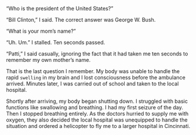 “Who is the president of the United States?”

“Bill Clinton,” I said. The correct answer was George W. Bush.

“What is your mom’s name?”

“Uh. Um.” I stalled. Ten seconds passed.

“Patti,” I said casually, ignoring the fact that it had taken me ten
seconds to remember my own mother’s name.

That is the last question I remember. My body was unable to handle
the rapid `swelling` in my brain and I lost consciousness before the
ambulance arrived. Minutes later, I was carried out of school and
taken to the local hospital.

Shortly after arriving, my body began shutting down. I struggled
with basic functions like swallowing and breathing. I had my first
seizure of the day. Then I stopped breathing entirely. As the doctors
hurried to supply me with oxygen, they also decided the local hospital
was unequipped to handle the situation and ordered a helicopter to fly
me to a larger hospital in Cincinnati.